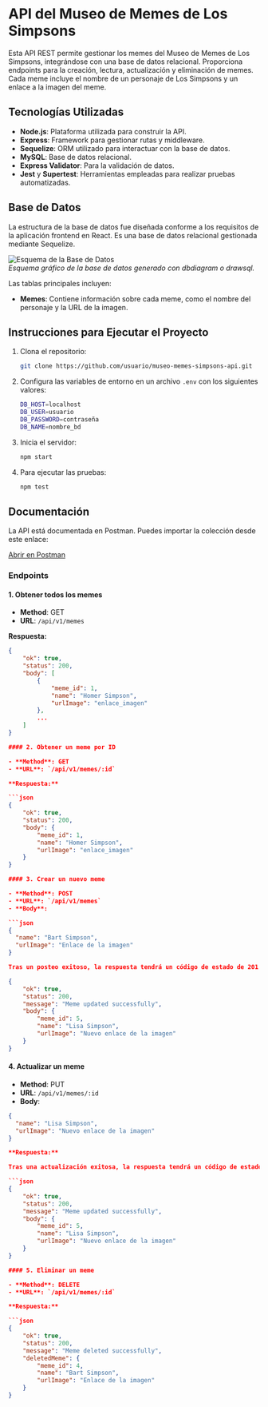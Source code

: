 # API del Museo de Memes de Los Simpsons

Esta API REST permite gestionar los memes del Museo de Memes de Los Simpsons, integrándose con una base de datos relacional. Proporciona endpoints para la creación, lectura, actualización y eliminación de memes. Cada meme incluye el nombre de un personaje de Los Simpsons y un enlace a la imagen del meme.

## Tecnologías Utilizadas

-   **Node.js**: Plataforma utilizada para construir la API.
-   **Express**: Framework para gestionar rutas y middleware.
-   **Sequelize**: ORM utilizado para interactuar con la base de datos.
-   **MySQL**: Base de datos relacional.
-   **Express Validator**: Para la validación de datos.
-   **Jest** y **Supertest**: Herramientas empleadas para realizar pruebas automatizadas.

## Base de Datos

La estructura de la base de datos fue diseñada conforme a los requisitos de la aplicación frontend en React. Es una base de datos relacional gestionada mediante Sequelize.

![Esquema de la Base de Datos](./db-diagram.png)  
_Esquema gráfico de la base de datos generado con dbdiagram o drawsql._

Las tablas principales incluyen:

-   **Memes**: Contiene información sobre cada meme, como el nombre del personaje y la URL de la imagen.

## Instrucciones para Ejecutar el Proyecto

1. Clona el repositorio:

    ```bash
    git clone https://github.com/usuario/museo-memes-simpsons-api.git
    ```

2. Configura las variables de entorno en un archivo `.env` con los siguientes valores:

    ```bash
    DB_HOST=localhost
    DB_USER=usuario
    DB_PASSWORD=contraseña
    DB_NAME=nombre_bd

    ```

3. Inicia el servidor:

    ```bash
    npm start

    ```

4. Para ejecutar las pruebas:

    ```bash
    npm test
    ```

## Documentación

La API está documentada en Postman. Puedes importar la colección desde este enlace:

[Abrir en Postman](https://documenter.getpostman.com/view/38671791/2sAXqzXdyq)

### Endpoints

#### 1. Obtener todos los memes

-   **Method**: GET
-   **URL**: `/api/v1/memes`

**Respuesta:**

````json
{
    "ok": true,
    "status": 200,
    "body": [
        {
            "meme_id": 1,
            "name": "Homer Simpson",
            "urlImage": "enlace_imagen"
        },
        ...
    ]
}

#### 2. Obtener un meme por ID

- **Method**: GET
- **URL**: `/api/v1/memes/:id`

**Respuesta:**

```json
{
    "ok": true,
    "status": 200,
    "body": {
        "meme_id": 1,
        "name": "Homer Simpson",
        "urlImage": "enlace_imagen"
    }
}

#### 3. Crear un nuevo meme

- **Method**: POST
- **URL**: `/api/v1/memes`
- **Body**:

```json
{
  "name": "Bart Simpson",
  "urlImage": "Enlace de la imagen"
}

Tras un posteo exitoso, la respuesta tendrá un código de estado de 201 y un cuerpo JSON con la siguiente estructura:

{
    "ok": true,
    "status": 200,
    "message": "Meme updated successfully",
    "body": {
        "meme_id": 5,
        "name": "Lisa Simpson",
        "urlImage": "Nuevo enlace de la imagen"
    }
}
````

#### 4. Actualizar un meme

-   **Method**: PUT
-   **URL**: `/api/v1/memes/:id`
-   **Body**:

````json
{
  "name": "Lisa Simpson",
  "urlImage": "Nuevo enlace de la imagen"
}

**Respuesta:**

Tras una actualización exitosa, la respuesta tendrá un código de estado de 200 y un cuerpo JSON con la siguiente estructura:

```json
{
    "ok": true,
    "status": 200,
    "message": "Meme updated successfully",
    "body": {
        "meme_id": 5,
        "name": "Lisa Simpson",
        "urlImage": "Nuevo enlace de la imagen"
    }
}

#### 5. Eliminar un meme

- **Method**: DELETE
- **URL**: `/api/v1/memes/:id`

**Respuesta:**

```json
{
    "ok": true,
    "status": 200,
    "message": "Meme deleted successfully",
    "deletedMeme": {
        "meme_id": 4,
        "name": "Bart Simpson",
        "urlImage": "Enlace de la imagen"
    }
}
````
